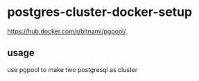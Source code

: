# postgres-cluster-docker-setup

https://hub.docker.com/r/bitnami/pgpool/

## usage

use pgpool to make two postgresql as cluster

